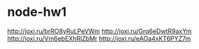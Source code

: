 # node-hw1

http://joxi.ru/brRO8yRuLPeVWm
http://joxi.ru/Grq6eDwtR9axYm
http://joxi.ru/Vm6ebEXhRlZbMr
http://joxi.ru/eAOa4xKT6PYZ7m
